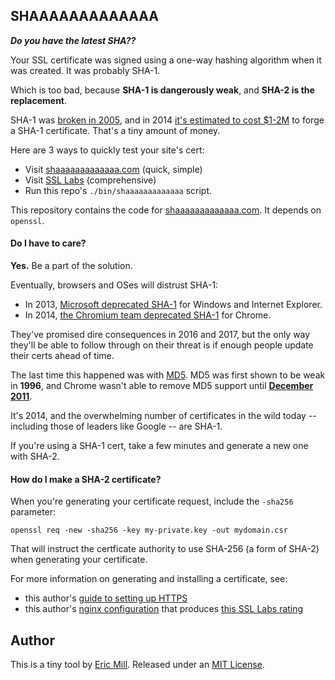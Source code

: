 ## SHAAAAAAAAAAAAA

_**Do you have the latest SHA??**_

Your SSL certificate was signed using a one-way hashing algorithm when it was created. It was probably SHA-1.

Which is too bad, because **SHA-1 is dangerously weak**, and **SHA-2 is the replacement**.

SHA-1 was [broken in 2005](https://www.schneier.com/blog/archives/2005/02/sha1_broken.html), and in 2014 [it's estimated to cost $1-2M](https://www.schneier.com/blog/archives/2012/10/when_will_we_se.html) to forge a SHA-1 certificate. That's a tiny amount of money.

Here are 3 ways to quickly test your site's cert:

* Visit [shaaaaaaaaaaaaa.com](https://shaaaaaaaaaaaaa.com) (quick, simple)
* Visit [SSL Labs](https://www.ssllabs.com/ssltest/analyze.html) (comprehensive)
* Run this repo's `./bin/shaaaaaaaaaaaaa` script.

This repository contains the code for [shaaaaaaaaaaaaa.com](https://shaaaaaaaaaaaaa.com). It depends on `openssl`.

#### Do I have to care?

**Yes.** Be a part of the solution.

Eventually, browsers and OSes will distrust SHA-1:

* In 2013, [Microsoft deprecated SHA-1](http://blogs.technet.com/b/pki/archive/2013/11/12/sha1-deprecation-policy.aspx) for Windows and Internet Explorer.
* In 2014, [the Chromium team deprecated SHA-1](https://groups.google.com/a/chromium.org/forum/#!msg/blink-dev/2-R4XziFc7A/YO0ZSrX_X4wJ) for Chrome.

They've promised dire consequences in 2016 and 2017, but the only way they'll be able to follow through on their threat is if enough people update their certs ahead of time.

The last time this happened was with [MD5](http://en.wikipedia.org/wiki/MD5). MD5 was first shown to be weak in **1996**, and Chrome wasn't able to remove MD5 support until **[December 2011](https://code.google.com/p/chromium/issues/detail?id=101123#c15)**.

It's 2014, and the overwhelming number of certificates in the wild today -- including those of leaders like Google -- are SHA-1.

If you're using a SHA-1 cert, take a few minutes and generate a new one with SHA-2.

#### How do I make a SHA-2 certificate?

When you're generating your certificate request, include the `-sha256` parameter:

```
openssl req -new -sha256 -key my-private.key -out mydomain.csr
```

That will instruct the certficate authority to use SHA-256 (a form of SHA-2) when generating your certificate.

For more information on generating and installing a certificate, see:

* this author's [guide to setting up HTTPS](https://konklone.com/post/switch-to-https-now-for-free#generating-the-certificate)
* this author's [nginx configuration](https://gist.github.com/konklone/6532544) that produces [this SSL Labs rating](https://www.ssllabs.com/ssltest/analyze.html?d=konklone.com)

## Author

This is a tiny tool by [Eric Mill](https://twitter.com/konklone). Released under an [MIT License](LICENSE).
